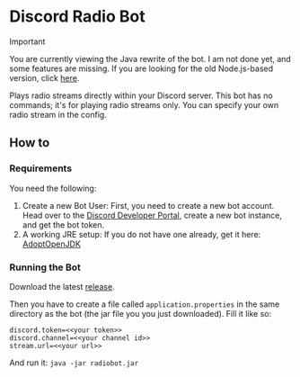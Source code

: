 # Discord Radio Bot

> [!IMPORTANT]
> You are currently viewing the Java rewrite of the bot. 
> I am not done yet, and some features are missing. 
> If you are looking for the old Node.js-based version, click <a href="//github.com/parzival-space/discord-radio-bot/tree/main-old-node">here</a>.

Plays radio streams directly within your Discord server.
This bot has no commands; it's for playing radio streams only.
You can specify your own radio stream in the config.
<br>

## How to
### Requirements
You need the following:

1. Create a new Bot User:
   First, you need to create a new bot account. <br />
   Head over to the <a href="//discord.com/developers">Discord Developer Portal</a>, create a new bot instance, and get the bot token.
2. A working JRE setup:
   If you do not have one already, get it here:  <a href="//adoptopenjdk.net/releases.html">AdoptOpenJDK</a>

### Running the Bot
Download the latest <a href="//github.com/parzival-space/discord-radio-bot/releases">release</a>.

Then you have to create a file called ``application.properties`` in the same directory as the bot (the jar file you you just downloaded).
Fill it like so:
```properties
discord.token=<<your token>>
discord.channel=<<your channel id>>
stream.url=<<your url>>
```

And run it: ``java -jar radiobot.jar``

